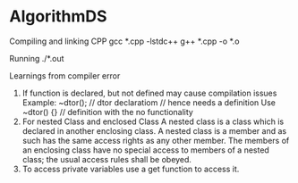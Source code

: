 # AlgorithmDS

Compiling and linking CPP
gcc *.cpp -lstdc++
g++ *.cpp -o *.o

Running 
./*.out

Learnings from compiler error
1) If function is declared, but not defined may cause compilation issues
   Example:
   ~dtor(); // dtor declaratiom
            // hence needs a definition
   Use
   ~dtor() {} // definition with the no functionality
2) For nested Class and enclosed Class
   A nested class is a class which is declared in another enclosing class. 
   A nested class is a member and as such has the same access rights as any other member. 
   The members of an enclosing class have no special access to members of a nested class; the usual access rules shall be obeyed. 
3) To access private variables
   use a get function to access it.
